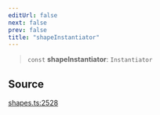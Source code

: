 ```yaml
---
editUrl: false
next: false
prev: false
title: "shapeInstantiator"
---
```


> `const` **shapeInstantiator**: `Instantiator`

## Source

[shapes.ts:2528](https://github.com/dakhetov/dgmjs/blob/main/packages/core/src/shapes.ts#L2528)
